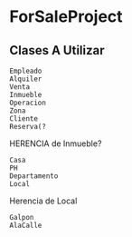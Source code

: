# **ForSaleProject**


## Clases A Utilizar
```
Empleado
Alquiler
Venta
Inmueble
Operacion
Zona
Cliente
Reserva(?
```

HERENCIA de Inmueble?
```
Casa
PH
Departamento
Local
```

Herencia de Local
```
Galpon
AlaCalle
```